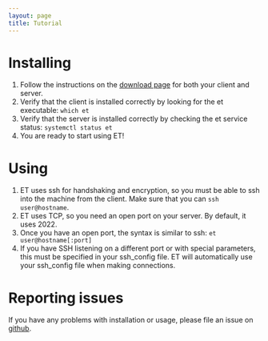 ```yaml
---
layout: page
title: Tutorial
---
```


# Installing

1. Follow the instructions on the [download page](https://mistertea.github.io/EternalTerminal/download) for both your client and server.
2. Verify that the client is installed correctly by looking for the et executable: ```which et```
3. Verify that the server is installed correctly by checking the et service status: ```systemctl status et```
4. You are ready to start using ET!

# Using

1. ET uses ssh for handshaking and encryption, so you must be able to ssh into the machine from the client.  Make sure that you can ```ssh user@hostname```.
2. ET uses TCP, so you need an open port on your server.  By default, it uses 2022.
3. Once you have an open port, the syntax is similar to ssh: ```et user@hostname[:port]```
4. If you have SSH listening on a different port or with special parameters, this must be specified in your ssh_config file.  ET will automatically use your ssh_config file when making connections.

# Reporting issues

If you have any problems with installation or usage, please file an issue on [github](https://github.com/MisterTea/EternalTerminal/issues/new).
